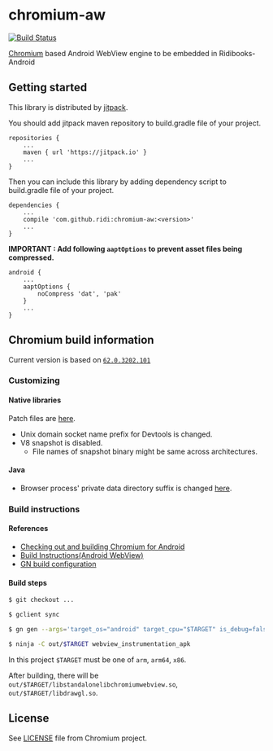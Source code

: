 # chromium-aw

[![Build Status](https://travis-ci.com/ridi/chromium-aw.svg?token=ksQ7RJPHGHiCZLukAhKW&branch=master)](https://travis-ci.com/ridi/chromium-aw)

[Chromium](https://www.chromium.org) based Android WebView engine to be embedded in Ridibooks-Android

## Getting started

This library is distributed by [jitpack](https://jitpack.io).

You should add jitpack maven repository to build.gradle file of your project.

```
repositories {
    ...
    maven { url 'https://jitpack.io' }
    ...
}
```

Then you can include this library by adding dependency script to build.gradle file of your project.

```
dependencies {
    ...
    compile 'com.github.ridi:chromium-aw:<version>'
    ...
}
```

**IMPORTANT : Add following `aaptOptions` to prevent asset files being compressed.**

```
android {
    ...
    aaptOptions {
        noCompress 'dat', 'pak'
    }
    ...
}
```

## Chromium build information

Current version is based on [`62.0.3202.101`](https://chromium.googlesource.com/chromium/src.git/+/0971c880c3f82e5fdbc6d65d1fc4d8ae9aa47ddc)

### Customizing

#### Native libraries

Patch files are [here](patches).

- Unix domain socket name prefix for Devtools is changed.
- V8 snapshot is disabled.
  - File names of snapshot binary might be same across architectures.

#### Java

- Browser process' private data directory suffix is changed [here](src/main/java/org/chromium/android_webview/AwBrowserProcess.java#L49).

### Build instructions

#### References

- [Checking out and building Chromium for Android](https://chromium.googlesource.com/chromium/src/+/master/docs/android_build_instructions.md)
- [Build Instructions(Android WebView)](https://www.chromium.org/developers/how-tos/build-instructions-android-webview)
- [GN build configuration](https://www.chromium.org/developers/gn-build-configuration)

#### Build steps

```sh
$ git checkout ...

$ gclient sync

$ gn gen --args='target_os="android" target_cpu="$TARGET" is_debug=false' out/$TARGET

$ ninja -C out/$TARGET webview_instrumentation_apk
```

In this project `$TARGET` must be one of `arm`, `arm64`, `x86`.

After building, there will be `out/$TARGET/libstandalonelibchromiumwebview.so`, `out/$TARGET/libdrawgl.so`.

## License

See [LICENSE](LICENSE) file from Chromium project.
